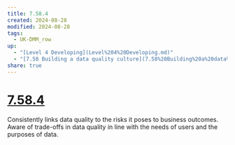 ```yaml
---
title: 7.58.4
created: 2024-08-28
modified: 2024-08-28
tags:
  - UK-DMM_row
up:
  - "[Level 4 Developing](Level%204%20Developing.md)"
  - "[7.58 Building a data quality culture](7.58%20Building%20a%20data%20quality%20culture.md)"
share: true
---
```

# [7.58.4](7.58.4.md)

Consistently links data quality to the risks it poses to business outcomes. Aware of trade-offs in data quality in line with the needs of users and the purposes of data.
